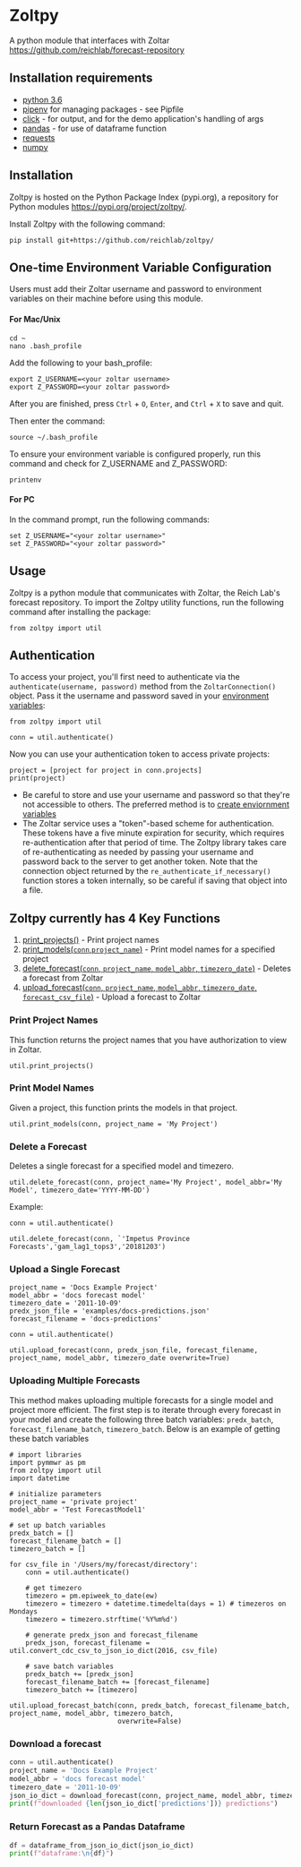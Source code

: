 # Zoltpy
A python module that interfaces with Zoltar https://github.com/reichlab/forecast-repository

## Installation requirements
- [python 3.6](https://www.python.org/downloads/release/python-360/) 
- [pipenv](https://pipenv.readthedocs.io/en/latest/) for managing packages - see Pipfile
- [click](https://click.palletsprojects.com/en/7.x/) - for output, and for the demo application's handling of args
- [pandas](https://pandas.pydata.org/) - for use of dataframe function
- [requests](http://docs.python-requests.org/en/v2.7.0/user/install/)
- [numpy](https://pypi.org/project/numpy/)

## Installation
Zoltpy is hosted on the Python Package Index (pypi.org), a repository for Python modules https://pypi.org/project/zoltpy/. 

Install Zoltpy with the following command:
```
pip install git+https://github.com/reichlab/zoltpy/
```

## One-time Environment Variable Configuration
Users must add their Zoltar username and password to environment variables on their machine before using this module. 

#### For Mac/Unix
```
cd ~
nano .bash_profile
```
Add the following to your bash_profile:
```
export Z_USERNAME=<your zoltar username>
export Z_PASSWORD=<your zoltar password>
```
After you are finished, press `Ctrl` + `O`, `Enter`, and `Ctrl` + `X` to save and quit.

Then enter the command:
```
source ~/.bash_profile
```
To ensure your environment variable is configured properly, run this command and check for Z_USERNAME and Z_PASSWORD:
```
printenv
```

#### For PC
In the command prompt, run the following commands:
```
set Z_USERNAME="<your zoltar username>"
set Z_PASSWORD="<your zoltar password>"
```

## Usage
Zoltpy is a python module that communicates with Zoltar, the Reich Lab's forecast repository. To import the Zoltpy utility functions, run the following command after installing the package:
```
from zoltpy import util
```

## Authentication
To access your project, you'll first need to authenticate via the `authenticate(username, password)` method from the `ZoltarConnection()` object. Pass it the username and password saved in your [environment variables](#one-time-environment-variable-configuration): 
```
from zoltpy import util

conn = util.authenticate()
```
Now you can use your authentication token to access private projects:
```
project = [project for project in conn.projects]
print(project)
```
- Be careful to store and use your username and password so that they're not accessible to others. The preferred method is to [create enviornment variables](#one-time-environment-variable-configuration)
- The Zoltar service uses a "token"-based scheme for authentication. These tokens have a five minute expiration for
  security, which requires re-authentication after that period of time. The Zoltpy library takes care of 
  re-authenticating as needed by passing your username and password back to the server to get another token. Note that
  the connection object returned by the `re_authenticate_if_necessary()` function stores a token internally, so be careful if saving that object into a file.
  
  
## Zoltpy currently has 4 Key Functions
1) [print_projects()](#print-project-names) - Print project names
2) [print_models(`conn`,`project_name`)](#print-model-names) - Print model names for a specified project
3) [delete_forecast(`conn`, `project_name`, `model_abbr`, `timezero_date`)](#delete-forecast) - Deletes a forecast from Zoltar
4) [upload_forecast(`conn`, `project_name`, `model_abbr`, `timezero_date`, `forecast_csv_file`)](#Upload-a-Forecast) - Upload a forecast to Zoltar


### Print Project Names
This function returns the project names that you have authorization to view in Zoltar.
```
util.print_projects()
```

### Print Model Names
Given a project, this function prints the models in that project.
```
util.print_models(conn, project_name = 'My Project')
```

### Delete a Forecast
Deletes a single forecast for a specified model and timezero.
```
util.delete_forecast(conn, project_name='My Project', model_abbr='My Model', timezero_date='YYYY-MM-DD')
```
Example:
```
conn = util.authenticate()

util.delete_forecast(conn, `'Impetus Province Forecasts','gam_lag1_tops3','20181203')
```

### Upload a Single Forecast
```
project_name = 'Docs Example Project'
model_abbr = 'docs forecast model'
timezero_date = '2011-10-09'
predx_json_file = 'examples/docs-predictions.json'
forecast_filename = 'docs-predictions'

conn = util.authenticate()

util.upload_forecast(conn, predx_json_file, forecast_filename, project_name, model_abbr, timezero_date overwrite=True)
```

### Uploading Multiple Forecasts
This method makes uploading multiple forecasts for a single model and project more efficient. The first step is to iterate through every forecast in your model and create the following three batch variables: `predx_batch`, `forecast_filename_batch`, `timezero_batch`. Below is an example of getting these batch variables
```
# import libraries
import pymmwr as pm
from zoltpy import util
import datetime

# initialize parameters
project_name = 'private project'
model_abbr = 'Test ForecastModel1'

# set up batch variables
predx_batch = []
forecast_filename_batch = []
timezero_batch = []

for csv_file in '/Users/my/forecast/directory':
    conn = util.authenticate()
    
    # get timezero
    timezero = pm.epiweek_to_date(ew)
    timezero = timezero + datetime.timedelta(days = 1) # timezeros on Mondays
    timezero = timezero.strftime('%Y%m%d')

    # generate predx_json and forecast_filename
    predx_json, forecast_filename = util.convert_cdc_csv_to_json_io_dict(2016, csv_file)
    
    # save batch variables
    predx_batch += [predx_json]
    forecast_filename_batch += [forecast_filename]
    timezero_batch += [timezero]

util.upload_forecast_batch(conn, predx_batch, forecast_filename_batch, project_name, model_abbr, timezero_batch,
                           overwrite=False)
```

### Download a forecast

```python
conn = util.authenticate()
project_name = 'Docs Example Project'
model_abbr = 'docs forecast model'
timezero_date = '2011-10-09'
json_io_dict = download_forecast(conn, project_name, model_abbr, timezero_date)
print(f"downloaded {len(json_io_dict['predictions'])} predictions")
```


### Return Forecast as a Pandas Dataframe

```python
df = dataframe_from_json_io_dict(json_io_dict)
print(f"dataframe:\n{df}")
```
